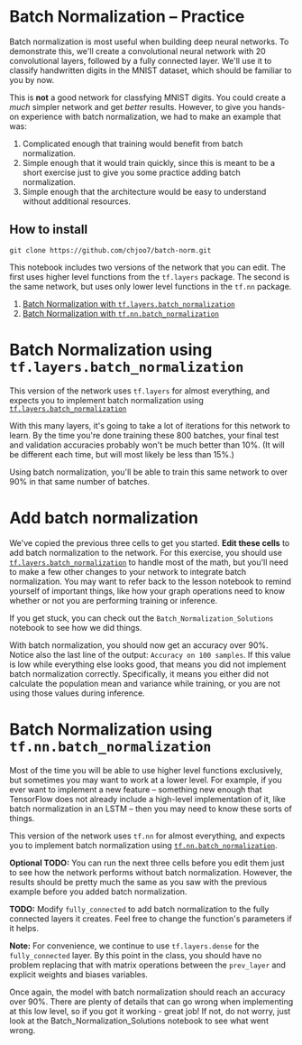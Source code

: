 #  Batch Normalization – Practice

Batch normalization is most useful when building deep neural networks. To demonstrate this, we'll create a convolutional neural network with 20 convolutional layers, followed by a fully connected layer. We'll use it to classify handwritten digits in the MNIST dataset, which should be familiar to you by now.

This is **not** a good network for classfying MNIST digits. You could create a _much_ simpler network and get _better_ results. However, to give you hands-on experience with batch normalization, we had to make an example that was:
1. Complicated enough that training would benefit from batch normalization.
2. Simple enough that it would train quickly, since this is meant to be a short exercise just to give you some practice adding batch normalization.
3. Simple enough that the architecture would be easy to understand without additional resources.

## How to install

`git clone https://github.com/chjoo7/batch-norm.git`

This notebook includes two versions of the network that you can edit. The first uses higher level functions from the `tf.layers` package. The second is the same network, but uses only lower level functions in the `tf.nn` package.

1. [Batch Normalization with `tf.layers.batch_normalization`](#example_1)
2. [Batch Normalization with `tf.nn.batch_normalization`](#example_2)

# Batch Normalization using `tf.layers.batch_normalization`<a id="example_1"></a>

This version of the network uses `tf.layers` for almost everything, and expects you to implement batch normalization using [`tf.layers.batch_normalization`](https://www.tensorflow.org/api_docs/python/tf/layers/batch_normalization) 

With this many layers, it's going to take a lot of iterations for this network to learn. By the time you're done training these 800 batches, your final test and validation accuracies probably won't be much better than 10%. (It will be different each time, but will most likely be less than 15%.)

Using batch normalization, you'll be able to train this same network to over 90% in that same number of batches.


# Add batch normalization

We've copied the previous three cells to get you started. **Edit these cells** to add batch normalization to the network. For this exercise, you should use [`tf.layers.batch_normalization`](https://www.tensorflow.org/api_docs/python/tf/layers/batch_normalization) to handle most of the math, but you'll need to make a few other changes to your network to integrate batch normalization. You may want to refer back to the lesson notebook to remind yourself of important things, like how your graph operations need to know whether or not you are performing training or inference. 

If you get stuck, you can check out the `Batch_Normalization_Solutions` notebook to see how we did things.

With batch normalization, you should now get an accuracy over 90%. Notice also the last line of the output: `Accuracy on 100 samples`. If this value is low while everything else looks good, that means you did not implement batch normalization correctly. Specifically, it means you either did not calculate the population mean and variance while training, or you are not using those values during inference.

# Batch Normalization using `tf.nn.batch_normalization`<a id="example_2"></a>

Most of the time you will be able to use higher level functions exclusively, but sometimes you may want to work at a lower level. For example, if you ever want to implement a new feature – something new enough that TensorFlow does not already include a high-level implementation of it, like batch normalization in an LSTM – then you may need to know these sorts of things.

This version of the network uses `tf.nn` for almost everything, and expects you to implement batch normalization using [`tf.nn.batch_normalization`](https://www.tensorflow.org/api_docs/python/tf/nn/batch_normalization).

**Optional TODO:** You can run the next three cells before you edit them just to see how the network performs without batch normalization. However, the results should be pretty much the same as you saw with the previous example before you added batch normalization. 

**TODO:** Modify `fully_connected` to add batch normalization to the fully connected layers it creates. Feel free to change the function's parameters if it helps.

**Note:** For convenience, we continue to use `tf.layers.dense` for the `fully_connected` layer. By this point in the class, you should have no problem replacing that with matrix operations between the `prev_layer` and explicit weights and biases variables.

Once again, the model with batch normalization should reach an accuracy over 90%. There are plenty of details that can go wrong when implementing at this low level, so if you got it working - great job! If not, do not worry, just look at the Batch_Normalization_Solutions notebook to see what went wrong.

